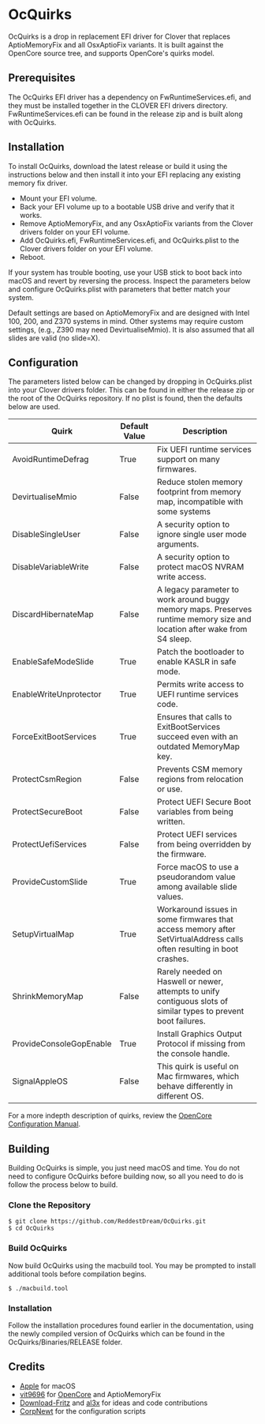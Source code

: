 
# OcQuirks

OcQuirks is a drop in replacement EFI driver for Clover that replaces AptioMemoryFix and all OsxAptioFix variants.  It is built against the OpenCore source tree, and supports OpenCore's quirks model.

## Prerequisites
The OcQuirks EFI driver has a dependency on FwRuntimeServices.efi, and they must be installed together in the CLOVER EFI drivers directory.  FwRuntimeServices.efi can be found in the release zip and is built along with OcQuirks.

## Installation
To install OcQuirks, download the latest release or build it using the instructions below and then install it into your EFI replacing any existing memory fix driver.

- Mount your EFI volume.
- Back your EFI volume up to a bootable USB drive and verify that it works.
- Remove AptioMemoryFix, and any OsxAptioFix variants from the Clover drivers folder on your EFI volume.
- Add OcQuirks.efi, FwRuntimeServices.efi, and OcQuirks.plist to the Clover drivers folder on your EFI volume.
- Reboot.

If your system has trouble booting, use your USB stick to boot back into macOS and revert by reversing the process.  Inspect the parameters below and configure OcQuirks.plist with parameters that better match your system.

Default settings are based on AptioMemoryFix and are designed with Intel 100, 200, and Z370 systems in mind. 
Other systems may require custom settings, (e.g., Z390 may need DevirtualiseMmio). It is also assumed that all slides are valid (no slide=X).

## Configuration
The parameters listed below can be changed by dropping in OcQuirks.plist into your Clover drivers folder. This can be found in either the release zip or the root of the OcQuirks repository. If no plist is found, then the defaults below are used.

|Quirk|Default Value|Description|
|---|---|---|
|AvoidRuntimeDefrag|True|Fix UEFI runtime services support on many firmwares.|
|DevirtualiseMmio|False|Reduce stolen memory footprint from memory map, incompatible with some systems|
|DisableSingleUser|False|A security option to ignore single user mode arguments.|
|DisableVariableWrite|False|A security option to protect macOS NVRAM write access.|
|DiscardHibernateMap|False|A legacy parameter to work around buggy memory maps.  Preserves runtime memory size and location after wake from S4 sleep.|
|EnableSafeModeSlide|True|Patch the bootloader to enable KASLR in safe mode.|
|EnableWriteUnprotector|True|Permits write access to UEFI runtime services code.|
|ForceExitBootServices|True|Ensures that calls to ExitBootServices succeed even with an outdated MemoryMap key.|
|ProtectCsmRegion|False|Prevents CSM memory regions from relocation or use.|
|ProtectSecureBoot|False|Protect UEFI Secure Boot variables from being written.|
|ProtectUefiServices|False|Protect UEFI services from being overridden by the firmware.|
|ProvideCustomSlide|True|Force macOS to use a pseudorandom value among available slide values.|
|SetupVirtualMap|True|Workaround issues in some firmwares that access memory after SetVirtualAddress calls often resulting in boot crashes.|
|ShrinkMemoryMap|False|Rarely needed on Haswell or newer, attempts to unify contiguous slots of similar types to prevent boot failures.|
|ProvideConsoleGopEnable|True|Install Graphics Output Protocol if missing from the console handle.|
|SignalAppleOS|False|This quirk is useful on Mac firmwares, which behave differently in different OS.|

For a more indepth description of quirks, review the [OpenCore Configuration Manual](https://github.com/acidanthera/OpenCorePkg/blob/master/Docs/Configuration.pdf).

## Building
Building OcQuirks is simple, you just need macOS and time.  You do not need to configure OcQuirks before building now, so all you need to do is follow the process below to build.

### Clone the Repository

```
$ git clone https://github.com/ReddestDream/OcQuirks.git
$ cd OcQuirks
```

### Build OcQuirks
Now build OcQuirks using the macbuild tool.  You may be prompted to install additional tools before compilation begins.

```
$ ./macbuild.tool
```

### Installation
Follow the installation procedures found earlier in the documentation, using the newly compiled version of OcQuirks which can be found in the OcQuirks/Binaries/RELEASE folder.

## Credits
- [Apple](https://www.apple.com) for macOS
- [vit9696](https://github.com/vit9696) for [OpenCore](https://github.com/acidanthera/OpenCorePkg/blob/master/README.md) and AptioMemoryFix
- [Download-Fritz](https://github.com/Download-Fritz) and [al3x](https://github.com/al3xtjames) for ideas and code contributions
- [CorpNewt](https://github.com/corpnewt) for the configuration scripts
